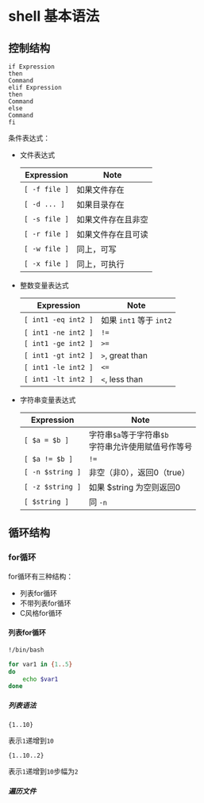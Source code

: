 # shell 基本语法

## 控制结构

```shell
if Expression
then
Command
elif Expression
then
Command
else
Command
fi
```

条件表达式：

- 文件表达式

  Expression|Note
  ---|---
  `[ -f file ]`| 如果文件存在
  `[ -d ... ]`| 如果目录存在 
  `[ -s file ]`| 如果文件存在且非空 
  `[ -r file ]`| 如果文件存在且可读 
  `[ -w file ]`| 同上，可写 
  `[ -x file ]`| 同上，可执行 

- 整数变量表达式

  | Expression          | Note                    |
  | ------------------- | ----------------------- |
  | `[ int1 -eq int2 ]` | 如果 `int1` 等于 `int2` |
  | `[ int1 -ne int2 ]` | `!=`                    |
  | `[ int1 -ge int2 ]` | `>=`                    |
  | `[ int1 -gt int2 ]` | `>`, great than         |
  | `[ int1 -le int2 ]` | `<=`                    |
  | `[ int1 -lt int2 ]` | `<`, less than          |

- 字符串变量表达式

  | Expression       | Note                                                     |
  | ---------------- | -------------------------------------------------------- |
  | `[ $a = $b ]`    | 字符串`$a`等于字符串`$b`<br />字符串允许使用赋值号作等号 |
  | `[ $a != $b ]`   | `!=`                                                     |
  | `[ -n $string ]` | 非空（非0），返回0（true）                               |
  | `[ -z $string ]` | 如果 $string 为空则返回0                                 |
  | `[ $string ]`    | 同 `-n`                                                  |

## 循环结构

### for循环

for循环有三种结构：

- 列表for循环
- 不带列表for循环
- C风格for循环

#### 列表for循环

```bash
!/bin/bash

for var1 in {1..5}
do
	echo $var1
done
```

##### 列表语法

`{1..10}`

表示`1`递增到`10`

`{1..10..2}`

表示`1`递增到`10`步幅为`2`

##### 遍历文件

